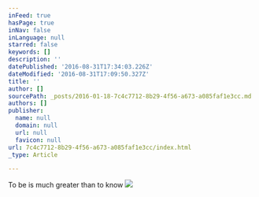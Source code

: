 ```yaml
---
inFeed: true
hasPage: true
inNav: false
inLanguage: null
starred: false
keywords: []
description: ''
datePublished: '2016-08-31T17:34:03.226Z'
dateModified: '2016-08-31T17:09:50.327Z'
title: ''
author: []
sourcePath: _posts/2016-01-18-7c4c7712-8b29-4f56-a673-a085faf1e3cc.md
authors: []
publisher:
  name: null
  domain: null
  url: null
  favicon: null
url: 7c4c7712-8b29-4f56-a673-a085faf1e3cc/index.html
_type: Article

---
```

To be is much greater than to know
![](https://the-grid-user-content.s3-us-west-2.amazonaws.com/82aaa50d-5bf4-4e00-b9cb-74ec80c75b23.jpg)